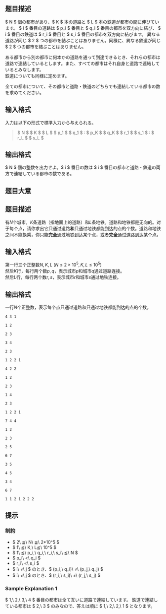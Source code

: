 ## 题目描述
[problemUrl]: https://atcoder.jp/contests/abc049/tasks/arc065_b

$ N $ 個の都市があり、$ K $ 本の道路と $ L $ 本の鉄道が都市の間に伸びています。 $ i $ 番目の道路は $ p_i $ 番目と $ q_i $ 番目の都市を双方向に結び、 $ i $ 番目の鉄道は $ r_i $ 番目と $ s_i $ 番目の都市を双方向に結びます。 異なる道路が同じ $ 2 $ つの都市を結ぶことはありません。同様に、異なる鉄道が同じ $ 2 $ つの都市を結ぶことはありません。

ある都市から別の都市に何本かの道路を通って到達できるとき、それらの都市は道路で連結しているとします。また、すべての都市はそれ自身と道路で連結しているとみなします。  
 鉄道についても同様に定めます。

全ての都市について、その都市と道路・鉄道のどちらでも連結している都市の数を求めてください。

## 输入格式
入力は以下の形式で標準入力から与えられる。

> $ N $ $ K $ $ L $ $ p_1 $ $ q_1 $ : $ p_K $ $ q_K $ $ r_1 $ $ s_1 $ : $ r_L $ $ s_L $

## 输出格式
$ N $ 個の整数を出力せよ。$ i $ 番目の数は $ i $ 番目の都市と道路・鉄道の両方で連結している都市の数である。

## 题目大意
## 题目描述
有$N$个城市，$K$条道路（指地面上的道路）和$L$条地铁。道路和地铁都是无向的。对于每个点，请你求出它只通过道路**和**只通过地铁都能到达的点的个数。道路和地铁之间不能换乘，你只能**完全**通过地铁到达某个点，或者**完全**通过道路到达某个点。

## 输入格式
第一行三个正整数$N,K,L$
($N\le2\times 10^5,K,L\le10^5$)  
然后$K$行，每行两个数$p,q$，表示城市$p$和城市$q$通过道路连接。   
然后$L$行，每行两个数$r,s$，表示城市$r$和城市$s$通过地铁连接。
## 输出格式
一行$N$个正整数，表示每个点只通过道路和只通过地铁都能到达的点的个数。

```input1
4 3 1
1 2
2 3
3 4
2 3
```

```output1
1 2 2 1
```

```input2
4 2 2
1 2
2 3
1 4
2 3
```

```output2
1 2 2 1
```

```input3
7 4 4
1 2
2 3
2 5
6 7
3 5
4 5
3 4
6 7
```

```output3
1 1 2 1 2 2 2
```

## 提示
### 制約

- $ 2\ ≦\ N\ ≦\ 2*10^5 $
- $ 1\ ≦\ K,\ L≦\ 10^5 $
- $ 1\ ≦\ p_i,\ q_i,\ r_i,\ s_i\ ≦\ N $
- $ p_i\ <\ q_i $
- $ r_i\ <\ s_i $
- $ i\ ≠\ j $ のとき、$ (p_i,\ q_i)\ ≠\ (p_j,\ q_j) $
- $ i\ ≠\ j $ のとき、$ (r_i,\ s_i)\ ≠\ (r_j,\ s_j) $

### Sample Explanation 1

$ 1,\ 2,\ 3,\ 4 $ 番目の都市は全て互いに道路で連結しています。 鉄道で連結している都市は $ 2,\ 3 $ のみなので、答えは順に $ 1,\ 2,\ 2,\ 1 $ となります。

